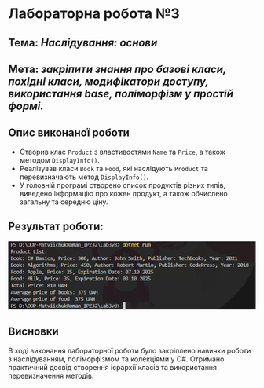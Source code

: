 # Лабораторна робота №3

## Тема: *Наслідування: основи*
## Мета: *закріпити знання про базові класи, похідні класи, модифікатори доступу, використання base, поліморфізм у простій формі.*

## Опис виконаної роботи
- Створив клас `Product` з властивостями `Name` та `Price`, а також методом `DisplayInfo()`.
- Реалізував класи `Book` та `Food`, які наслідують `Product` та перевизначають метод `DisplayInfo()`.
- У головній програмі створено список продуктів різних типів, виведено інформацію про кожен продукт, а також обчислено загальну та середню ціну.
## Результат роботи:
![Screen](images/image.png)
## Висновки
В ході виконання лабораторної роботи було закріплено навички роботи з наслідуванням, поліморфізмом та колекціями у C#. Отримано практичний досвід створення ієрархії класів та використання перевизначення методів.
